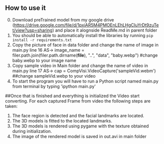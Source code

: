## How to use it ##
0. Download preTrained model from my google drive (https://drive.google.com/file/d/1pxiAR5M4PMOEnLEhLHgCIuYrDt9zuTet/view?usp=sharing) and place it alognside ReadMe.md in parent folder
1. You should be able to automatically install the libraries by running `pip install -r requirements.txt`
2. Copy the picture of face in data folder and change the name of image in main.py line 16 AS-> image_name = filer.path.join(filer.path.dirname(__file__), "..", "data", "baby.webp") #change baby.webp to your image name 
3. Copy sample video in Main folder and change the name of video in main.py line 17 AS-> cap = CompVisi.VideoCapture('sampleVid.webm') ##change sampleVid.webp to your video
4. To start the program you will have to run a Python script named main.py from terminal by typing 'ipython main.py'


##Once that is finished and everything is initialized the Video start converting. For each captured Frame from video the following steps are taken:

1. The face region is detected and the facial landmarks are located.
2. The 3D models is fitted to the located landmarks.
3. The 3D models is rendered using pygame with the texture obtained during initialization.
4. The image of the rendered model is saved in out.avi in main folder


